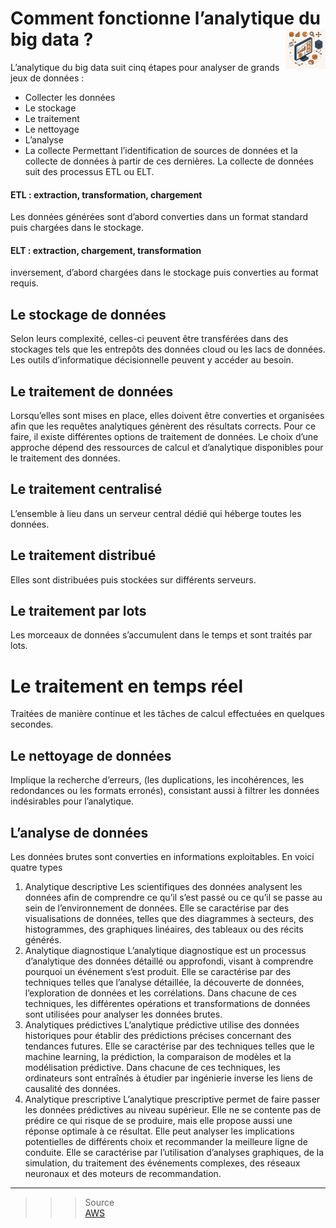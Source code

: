 # **Comment fonctionne l’analytique du big data ?** <a href="../"> <img src="../../../assets/atomicBi.png" alt="Business intelligence" align="right" height="64px"> </a>
L’analytique du big data suit cinq étapes pour analyser de grands jeux de données : 
* Collecter les données
* Le stockage
* Le traitement
* Le nettoyage
* L’analyse
* La collecte
Permettant l’identification de sources de données et la collecte de données à partir de ces dernières. La collecte de données suit des processus ETL ou ELT.

#### **ETL : extraction, transformation, chargement**  
Les données générées sont d’abord converties dans un format standard puis chargées dans le stockage.  
#### **ELT : extraction, chargement, transformation**  
inversement, d’abord chargées dans le stockage puis converties au format requis.
## **Le stockage de données**
Selon leurs complexité, celles-ci peuvent être transférées dans des stockages tels que les entrepôts des données cloud ou les lacs de données. Les outils d’informatique décisionnelle peuvent y accéder au besoin.
## **Le traitement de données**
Lorsqu’elles sont mises en place, elles doivent être converties et organisées afin que les requêtes analytiques génèrent des résultats corrects. Pour ce faire, il existe différentes options de traitement de données. Le choix d’une approche dépend des ressources de calcul et d’analytique disponibles pour le traitement des données.
## **Le traitement centralisé** 
L’ensemble à lieu dans un serveur central dédié qui héberge toutes les données.
## **Le traitement distribué** 
Elles sont distribuées puis stockées sur différents serveurs.
## **Le traitement par lots** 
Les morceaux de données s’accumulent dans le temps et sont traités par lots.
# **Le traitement en temps réel**
Traitées de manière continue et les tâches de calcul effectuées en quelques secondes. 
## **Le nettoyage de données**
Implique la recherche d’erreurs, (les duplications, les incohérences, les redondances ou les formats erronés), consistant aussi à filtrer les données indésirables pour l’analytique.
## **L’analyse de données**
Les données brutes sont converties en informations exploitables. En voici quatre types  
1. Analytique descriptive
Les scientifiques des données analysent les données afin de comprendre ce qu’il s’est passé ou ce qu’il se passe au sein de l’environnement de données. Elle se caractérise par des visualisations de données, telles que des diagrammes à secteurs, des histogrammes, des graphiques linéaires, des tableaux ou des récits générés.
2. Analytique diagnostique
L’analytique diagnostique est un processus d’analytique des données détaillé ou approfondi, visant à comprendre pourquoi un événement s’est produit. Elle se caractérise par des techniques telles que l’analyse détaillée, la découverte de données, l’exploration de données et les corrélations. Dans chacune de ces techniques, les différentes opérations et transformations de données sont utilisées pour analyser les données brutes.
3. Analytiques prédictives
L’analytique prédictive utilise des données historiques pour établir des prédictions précises concernant des tendances futures. Elle se caractérise par des techniques telles que le machine learning, la prédiction, la comparaison de modèles et la modélisation prédictive. Dans chacune de ces techniques, les ordinateurs sont entraînés à étudier par ingénierie inverse les liens de causalité des données.
4. Analytique prescriptive
L’analytique prescriptive permet de faire passer les données prédictives au niveau supérieur. Elle ne se contente pas de prédire ce qui risque de se produire, mais elle propose aussi une réponse optimale à ce résultat. Elle peut analyser les implications potentielles de différents choix et recommander la meilleure ligne de conduite. Elle se caractérise par l’utilisation d’analyses graphiques, de la simulation, du traitement des événements complexes, des réseaux neuronaux et des moteurs de recommandation.
___
>>> Source  
[AWS](https://aws.amazon.com/fr/what-is/data-analytics/)